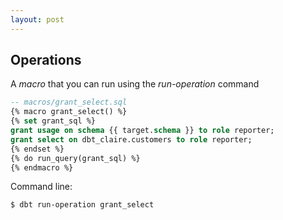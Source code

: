 ```yaml
---
layout: post
---
```


## Operations

A _macro_ that you can run using the _run-operation_ command

```sql
-- macros/grant_select.sql
{% macro grant_select() %}
{% set grant_sql %}
grant usage on schema {{ target.schema }} to role reporter;
grant select on dbt_claire.customers to role reporter;
{% endset %}
{% do run_query(grant_sql) %}
{% endmacro %}

```

Command line:
```bash
$ dbt run-operation grant_select
```